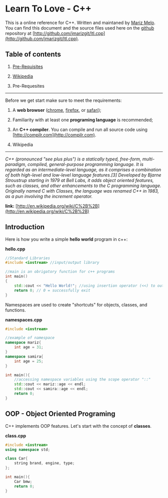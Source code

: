 Learn To Love - C++
===================
This is a online reference for C++. Written and maintaned by [Mariz Melo](http://github.com/jmarizgit).<br>
You can find this document and the source files used here on the [github](http://github.com) repository at [http://github.com/jmarizgit/ltl.cpp](http://github.com/jmarizgit/ltl.cpp).

Table of contents
-----------------
1. [Pre-Requisites](#prerequisites)
2. [Wikipedia](#wikipedia)


1. Pre-Requesites <a id="#prerequesites"></a>
-----------------
Before we get start make sure to meet the requirements:

1. A **web browser** ([chrome](http://www.google.com/chrome), [firefox](http://www.mozilla.org/), or [safari](http://support.apple.com/downloads/#safari));
2. Familiarity with at least one **programing language** is recommended;
3. An **C++ compiler**. You can compile and run all source code using [http://compilr.com](http://compilr.com).


2. Wikipedia <a id="#wikipedia"></a>
------------
_C++ (pronounced "see plus plus") is a statically typed, free-form, multi-paradigm, compiled, general-purpose programming language. It is regarded as an intermediate-level language, as it comprises a combination of both high-level and low-level language features.[3] Developed by Bjarne Stroustrup starting in 1979 at Bell Labs, it adds object oriented features, such as classes, and other enhancements to the C programming language. Originally named C with Classes, the language was renamed C++ in 1983, as a pun involving the increment operator._

**link:** [http://en.wikipedia.org/wiki/C%2B%2B](http://en.wikipedia.org/wiki/C%2B%2B)


Introduction
------------
Here is how you write a simple **hello world** program in c++:

**hello.cpp**
```cpp
//Standard Libraries
#include <iostream> //input/output library

//main is an obrigatory function for c++ programs
int main()
{
	std::cout << "Hello World!"; //using insertion operator (<<) to output message
	return 0; // 0 = successfully exit
}
```
Namespaces are used to create "shortcuts" for objects, classes, and functions.

**namespaces.cpp**
```cpp
#include <iostream>

//example of namespace
namespace mariz{
	int age = 31;
}
namespace samira{
	int age = 25;
}

int main(){
	//accessing namespace variables using the scope operator "::"
	std::cout << mariz::age << endl;
	std::cout << samira::age << endl;
	return 0;
}
```




OOP - Object Oriented Programing
--------------------------------
C++ implements OOP features. Let's start with the concept of **classes**.

**class.cpp**
```cpp
#include <iostream>
using namespace std;

class Car{
	string brand, engine, type;
};

int main(){
    Car bmw;
    return 0;
}
```
